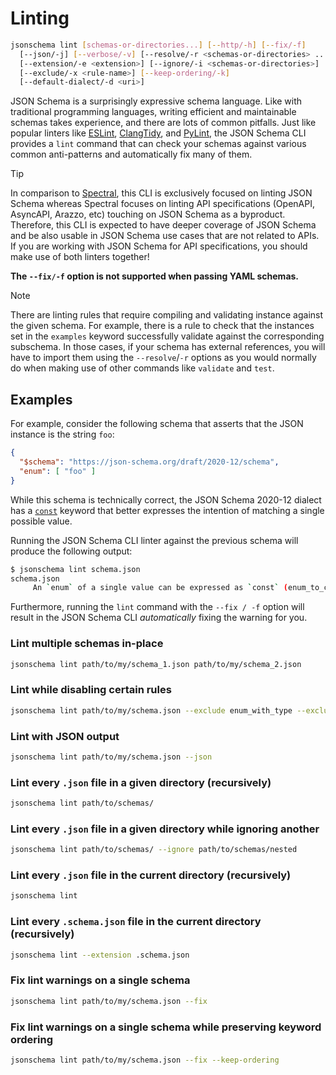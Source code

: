 Linting
=======

```sh
jsonschema lint [schemas-or-directories...] [--http/-h] [--fix/-f]
  [--json/-j] [--verbose/-v] [--resolve/-r <schemas-or-directories> ...]
  [--extension/-e <extension>] [--ignore/-i <schemas-or-directories>]
  [--exclude/-x <rule-name>] [--keep-ordering/-k]
  [--default-dialect/-d <uri>]
```

JSON Schema is a surprisingly expressive schema language. Like with traditional
programming languages, writing efficient and maintainable schemas takes
experience, and there are lots of common pitfalls. Just like popular linters
like [ESLint](https://eslint.org),
[ClangTidy](https://clang.llvm.org/extra/clang-tidy/), and
[PyLint](https://www.pylint.org), the JSON Schema CLI provides a `lint` command
that can check your schemas against various common anti-patterns and
automatically fix many of them.

> [!TIP]
> In comparison to [Spectral](https://github.com/stoplightio/spectral), this
> CLI is exclusively focused on linting JSON Schema whereas Spectral focuses on
> linting API specifications (OpenAPI, AsyncAPI, Arazzo, etc) touching on JSON
> Schema as a byproduct. Therefore, this CLI is expected to have deeper
> coverage of JSON Schema and be also usable in JSON Schema use cases that are
> not related to APIs. If you are working with JSON Schema for API
> specifications, you should make use of both linters together!

**The `--fix/-f` option is not supported when passing YAML schemas.**

> [!NOTE]
> There are linting rules that require compiling and validating instance
> against the given schema. For example, there is a rule to check that the
> instances set in the `examples` keyword successfully validate against the
> corresponding subschema. In those cases, if your schema has external
> references, you will have to import them using the `--resolve`/`-r` options
> as you would normally do when making use of other commands like `validate`
> and `test`.

Examples
--------

For example, consider the following schema that asserts that the JSON instance
is the string `foo`:

```json
{
  "$schema": "https://json-schema.org/draft/2020-12/schema",
  "enum": [ "foo" ]
}
```

While this schema is technically correct, the JSON Schema 2020-12 dialect has a
[`const`](https://www.learnjsonschema.com/2020-12/validation/const/) keyword
that better expresses the intention of matching a single possible value.

Running the JSON Schema CLI linter against the previous schema will produce the
following output:

```sh
$ jsonschema lint schema.json
schema.json
     An `enum` of a single value can be expressed as `const` (enum_to_const)
```

Furthermore, running the `lint` command with the `--fix / -f` option will
result in the JSON Schema CLI *automatically* fixing the warning for you.

### Lint multiple schemas in-place

```sh
jsonschema lint path/to/my/schema_1.json path/to/my/schema_2.json
```

### Lint while disabling certain rules

```sh
jsonschema lint path/to/my/schema.json --exclude enum_with_type --exclude const_with_type
```

### Lint with JSON output

```sh
jsonschema lint path/to/my/schema.json --json
```

### Lint every `.json` file in a given directory (recursively)

```sh
jsonschema lint path/to/schemas/
```

### Lint every `.json` file in a given directory while ignoring another

```sh
jsonschema lint path/to/schemas/ --ignore path/to/schemas/nested
```

### Lint every `.json` file in the current directory (recursively)

```sh
jsonschema lint
```

### Lint every `.schema.json` file in the current directory (recursively)

```sh
jsonschema lint --extension .schema.json
```

### Fix lint warnings on a single schema

```sh
jsonschema lint path/to/my/schema.json --fix
```

### Fix lint warnings on a single schema while preserving keyword ordering

```sh
jsonschema lint path/to/my/schema.json --fix --keep-ordering
```

